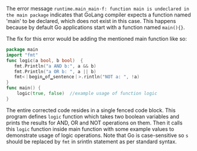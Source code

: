 The error message `runtime.main_main·f: function main is undeclared in the main package` indicates that GoLang compiler expects a function named 'main' to be declared, which does not exist in this case. This happens because by default Go applications start with a function named `main(){}`.

The fix for this error would be adding the mentioned main function like so:
```go
package main
import "fmt"
func logic(a bool, b bool)  {
   fmt.Println("a AND b:", a && b)
   fmt.Println("a OR b: ", a || b)
   fmt<｜begin▁of▁sentence｜>.rintln("NOT a: ", !a)
}
func main() {
    logic(true, false)  //example usage of function logic
}
```
The entire corrected code resides in a single fenced code block. This program defines `logic` function which takes two boolean variables and prints the results for AND, OR and NOT operations on them. Then it calls this `logic` function inside main function with some example values to demonstrate usage of logic operations. Note that Go is case-sensitive so `s` should be replaced by `fmt` in srintln statement as per standard syntax.

